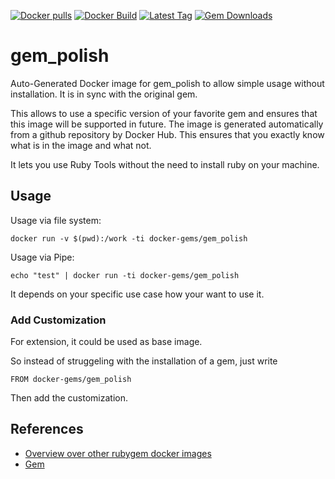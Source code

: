 [![Docker pulls](https://img.shields.io/docker/pulls/rubygem/gem_polish.svg)](https://hub.docker.com/r/rubygem/gem_polish/)
[![Docker Build](https://img.shields.io/docker/automated/rubygem/gem_polish.svg)](https://hub.docker.com/r/rubygem/gem_polish/)
[![Latest Tag](https://img.shields.io/github/tag/docker-rubygem/gem_polish.svg)](https://hub.docker.com/r/rubygem/gem_polish/)
[![Gem Downloads](https://img.shields.io/gem/dt/gem_polish.svg)](https://rubygems.org/gems/gem_polish/)
# gem_polish

Auto-Generated Docker image for gem_polish to allow simple usage without installation.
It is in sync with the original gem.

This allows to use a specific version of your favorite gem and ensures that this image will be supported in future.
The image is generated automatically from a github repository by Docker Hub.
This ensures that you exactly know what is in the image and what not.

It lets you use Ruby Tools without the need to install ruby on your machine.

## Usage

Usage via file system:

`docker run -v $(pwd):/work -ti docker-gems/gem_polish`

Usage via Pipe:

`echo "test" | docker run -ti docker-gems/gem_polish`

It depends on your specific use case how your want to use it.

### Add Customization

For extension, it could be used as base image.

So instead of struggeling with the installation of a gem, just write

`FROM docker-gems/gem_polish`

Then add the customization.

## References

 - [Overview over other rubygem docker images](https://github.com/thinkbot/docker-rubygem)
 - [Gem](https://rubygems.org/gems/gem_polish/)
